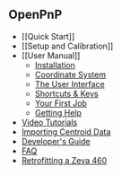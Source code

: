 OpenPnP
-------

* [[Quick Start]]
* [[Setup and Calibration]]
* [[User Manual]]
    * [Installation](https://github.com/openpnp/openpnp/wiki/User-Manual#installation)
    * [Coordinate System](https://github.com/openpnp/openpnp/wiki/User-Manual#coordinate-system)
    * [The User Interface](https://github.com/openpnp/openpnp/wiki/User-Manual#the-user-interface)
    * [Shortcuts & Keys](https://github.com/openpnp/openpnp/wiki/User-Manual#keyboard-shortcuts)
    * [Your First Job](https://github.com/openpnp/openpnp/wiki/User-Manual#your-first-job)
    * [Getting Help](https://github.com/openpnp/openpnp/wiki/User-Manual#getting-help)
* [Video Tutorials](https://github.com/openpnp/openpnp/wiki/Video-Tutorials)
* [Importing Centroid Data](https://github.com/openpnp/openpnp/wiki/Importing-Centroid-Data)
* [Developer's Guide](https://github.com/openpnp/openpnp/wiki/Developers-Guide)
* [FAQ](https://github.com/openpnp/openpnp/wiki/FAQ)
* [Retrofitting a Zeva 460](https://github.com/openpnp/openpnp/wiki/Retrofitting-a-Zeva-460---Part-1)

